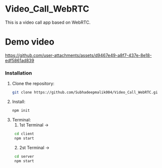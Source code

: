 # Video_Call_WebRTC
This is a video call app based on WebRTC.

<h1>Demo video</h1>

https://github.com/user-attachments/assets/d9467e49-a8f7-437e-8e18-edf5861ad839

### Installation
1. Clone the repository:
   ```bash
   git clone https://github.com/Subhadeepmalik004/Video_Call_WebRTC.git
2. Install:
   ```bash
   npm init
3. Terminal:
   1. 1st Terminal ->
     ```bash
      cd client
      npm start
     ```
   2. 2st Terminal ->
   ```bash
    cd server
    npm start
